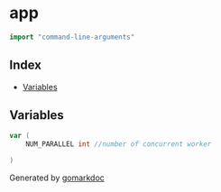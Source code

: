 <!-- Code generated by gomarkdoc. DO NOT EDIT -->

# app

```go
import "command-line-arguments"
```

## Index

- [Variables](<#variables>)


## Variables

```go
var (
    NUM_PARALLEL int //number of concurrent worker

)
```



Generated by [gomarkdoc](<https://github.com/princjef/gomarkdoc>)
